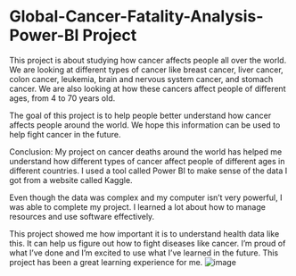 # Global-Cancer-Fatality-Analysis-Power-BI Project
This project is about studying how cancer affects people all over the world. We are looking at different types of cancer like breast cancer, liver cancer, colon cancer, leukemia, brain and nervous system cancer, and stomach cancer. We are also looking at how these cancers affect people of different ages, from 4 to 70 years old.

The goal of this project is to help people better understand how cancer affects people around the world. We hope this information can be used to help fight cancer in the future.


 Conclusion:
My project on cancer deaths around the world has helped me understand how different types of cancer affect people of different ages in different countries. 
I used a tool called Power BI to make sense of the data I got from a website called Kaggle.


Even though the data was complex and my computer isn’t very powerful, I was able to complete my project. I learned a lot about how to manage resources and use software effectively.

This project showed me how important it is to understand health data like this. It can help us figure out how to fight diseases like cancer. I’m proud of what I’ve done and I’m excited to use what I’ve learned in the future. This project has been a great learning experience for me.
![image](https://github.com/mdadil49/Global-Cancer-Fatality-Analysis-Power-BI/assets/92267030/2bc49f26-75a9-42e2-b7be-ded4c9164776)
